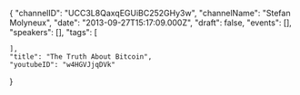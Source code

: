 {
    "channelID": "UCC3L8QaxqEGUiBC252GHy3w",
    "channelName": "Stefan Molyneux",
    "date": "2013-09-27T15:17:09.000Z",
    "draft": false,
    "events": [],
    "speakers": [],
    "tags": [

    ],
    "title": "The Truth About Bitcoin",
    "youtubeID": "w4HGVJjqDVk"
}
